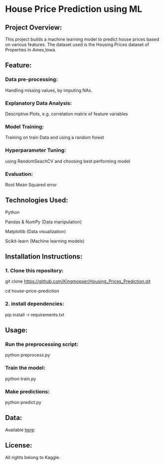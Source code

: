 # House Price Prediction using ML
## Project Overview:
This project builds a machine learning model to predict house prices based on various features.
The dataset used is the Housing Prices dataset of Properties in Ames,Iowa.

## Feature:
### Data pre-processing:
Handling missing values, by imputing NAs.
### Explanatory Data Analysis:
Descriptive Plots, e.g. correlation matrix of feature variables
### Model Training:
Training on train Data and using a random forest
### Hyperparameter Tuning:
using RandomSeachCV and choosing best performing model
### Evaluation:
Root Mean Squared error

## Technologies Used:
Python <p>
Pandas & NumPy (Data manipulation) <p>
Matplotlib (Data visualization) <p>
Scikit-learn (Machine learning models) <p>

## Installation Instructions:
### 1. Clone this repository: <p>

git clone https://github.com/Kingmopser/Housing_Prices_Prediction.git <p>
cd house-price-prediction

### 2. install dependencies: <p>

pip install -r requirements.txt

## Usage:
### Run the preprocessing script: <p>
python preprocess.py <p>
### Train the model: <p>
python train.py <p>
### Make predictions: <p>
python predict.py <p>


## Data:
Available [here](https://www.kaggle.com/competitions/home-data-for-ml-course/data):

## License:
All rights belong to Kaggle. <p>


